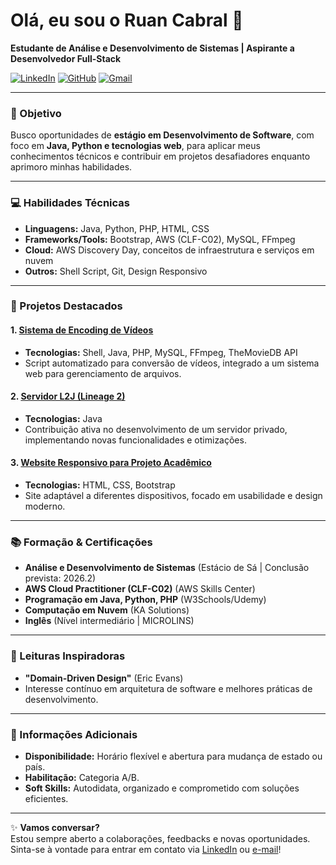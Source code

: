 # Olá, eu sou o Ruan Cabral 👋  
**Estudante de Análise e Desenvolvimento de Sistemas | Aspirante a Desenvolvedor Full-Stack**

[![LinkedIn](https://img.shields.io/badge/LinkedIn-0077B5?style=for-the-badge&logo=linkedin&logoColor=white)](https://www.linkedin.com/in/ruanfcabral/)
[![GitHub](https://img.shields.io/badge/GitHub-100000?style=for-the-badge&logo=github&logoColor=white)](https://github.com/ruan89cf)
[![Gmail](https://img.shields.io/badge/Gmail-D14836?style=for-the-badge&logo=gmail&logoColor=white)](mailto:ruan89c@gmail.com)

---

### 🎯 Objetivo  
Busco oportunidades de **estágio em Desenvolvimento de Software**, com foco em **Java, Python e tecnologias web**, para aplicar meus conhecimentos técnicos e contribuir em projetos desafiadores enquanto aprimoro minhas habilidades.

---

### 💻 Habilidades Técnicas  
- **Linguagens:** Java, Python, PHP, HTML, CSS  
- **Frameworks/Tools:** Bootstrap, AWS (CLF-C02), MySQL, FFmpeg  
- **Cloud:** AWS Discovery Day, conceitos de infraestrutura e serviços em nuvem  
- **Outros:** Shell Script, Git, Design Responsivo  

---

### 🚀 Projetos Destacados  

#### 1. [Sistema de Encoding de Vídeos](https://github.com/ruan89cf/mp4_to_hls/)  
- **Tecnologias:** Shell, Java, PHP, MySQL, FFmpeg, TheMovieDB API  
- Script automatizado para conversão de vídeos, integrado a um sistema web para gerenciamento de arquivos.  

#### 2. [Servidor L2J (Lineage 2)](https://l2adena.com/)  
- **Tecnologias:** Java  
- Contribuição ativa no desenvolvimento de um servidor privado, implementando novas funcionalidades e otimizações.  

#### 3. [Website Responsivo para Projeto Acadêmico](https://tudocinema.w3spaces.com/)  
- **Tecnologias:** HTML, CSS, Bootstrap  
- Site adaptável a diferentes dispositivos, focado em usabilidade e design moderno.  

---

### 📚 Formação & Certificações  
- **Análise e Desenvolvimento de Sistemas** (Estácio de Sá | Conclusão prevista: 2026.2)  
- **AWS Cloud Practitioner (CLF-C02)** (AWS Skills Center)  
- **Programação em Java, Python, PHP** (W3Schools/Udemy)  
- **Computação em Nuvem** (KA Solutions)  
- **Inglês** (Nível intermediário | MICROLINS)  

---

### 📖 Leituras Inspiradoras  
- **"Domain-Driven Design"** (Eric Evans)  
- Interesse contínuo em arquitetura de software e melhores práticas de desenvolvimento.  

---

### 🌟 Informações Adicionais  
- **Disponibilidade:** Horário flexível e abertura para mudança de estado ou país.  
- **Habilitação:** Categoria A/B.  
- **Soft Skills:** Autodidata, organizado e comprometido com soluções eficientes.  

---

✨ **Vamos conversar?**  
Estou sempre aberto a colaborações, feedbacks e novas oportunidades. Sinta-se à vontade para entrar em contato via [LinkedIn](https://www.linkedin.com/in/ruanfcabral/) ou [e-mail](mailto:ruan89c@gmail.com)!
